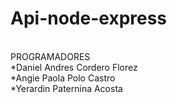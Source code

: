 # Api-node-express
<BR>
PROGRAMADORES
  <BR>
*Daniel Andres Cordero Florez
  <BR>
 *Angie Paola Polo Castro
  <BR>
 *Yerardin Paternina Acosta
